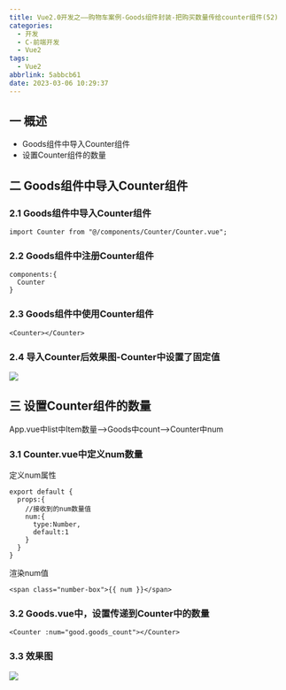 ```yaml
---
title: Vue2.0开发之——购物车案例-Goods组件封装-把购买数量传给counter组件(52)
categories:
  - 开发
  - C-前端开发
  - Vue2
tags:
  - Vue2
abbrlink: 5abbcb61
date: 2023-03-06 10:29:37
---
```

## 一 概述

* Goods组件中导入Counter组件
* 设置Counter组件的数量

<!--more-->

## 二  Goods组件中导入Counter组件

### 2.1 Goods组件中导入Counter组件

```
import Counter from "@/components/Counter/Counter.vue";
```

### 2.2 Goods组件中注册Counter组件

```
components:{
  Counter
}
```

### 2.3 Goods组件中使用Counter组件

```
<Counter></Counter>
```

### 2.4 导入Counter后效果图-Counter中设置了固定值

![][1]

## 三  设置Counter组件的数量

App.vue中list中Item数量——>Goods中count——>Counter中num

### 3.1 Counter.vue中定义num数量

定义num属性

```
export default {
  props:{
    //接收到的num数量值
    num:{
      type:Number,
      default:1
    }
  }
}
```

渲染num值

```
<span class="number-box">{{ num }}</span>
```

### 3.2 Goods.vue中，设置传递到Counter中的数量

```
<Counter :num="good.goods_count"></Counter>
```

### 3.3 效果图
![][2]




[1]:https://cdn.jsdelivr.net/gh/PGzxc/CDN/blog-vue/vue2.0-52-cart-goods-counter-import.png
[2]:https://cdn.jsdelivr.net/gh/PGzxc/CDN/blog-vue/vue2.0-52-cart-goods-counter-result.png
